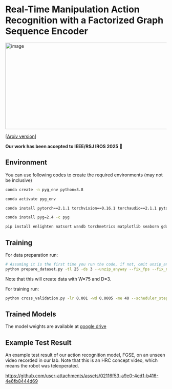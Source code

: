 # Real-Time Manipulation Action Recognition with a Factorized Graph Sequence Encoder
<img width="525" height="270" alt="image" src="https://github.com/user-attachments/assets/cb5bb7dc-8ba3-4582-9577-718ad771e04b" />


[[Arxiv version](https://arxiv.org/abs/2503.12034)]

**Our work has been accepted to IEEE/RSJ IROS 2025** 🎉

## Environment

You can use following codes to create the required environments (may not be inclusive)

```bash
conda create -n pyg_env python=3.8

conda activate pyg_env

conda install pytorch==2.1.1 torchvision==0.16.1 torchaudio==2.1.1 pytorch-cuda=11.8 -c pytorch -c nvidia

conda install pyg=2.4 -c pyg

pip install enlighten natsort wandb torchmetrics matplotlib seaborn gdown

```

## Training

For data preparation run:

```bash
# Assuming it is the first time you run the code, if not, omit unzip_anyway, fix_null and fix_fps flags
python prepare_dataset.py -tl 25 -ds 3 --unzip_anyway --fix_fps --fix_null
```

Note that this will create data with W=75 and D=3.

For training run:

```bash
python cross_validation.py -lr 0.001 -wd 0.0005 -me 40 --scheduler_step_size 8 --saving_freq 2 --name F25_L -tl 25 --downsample 3 --merged_pred late --temporal_type tr --norm_layer LayerNorm --edge_dropout 0.15 --weighted_mv auto --dist_threshold 0.4 --disable_wandb
```

## Trained Models

The model weights are available at [google drive](https://drive.google.com/drive/folders/1ZJvG4AOasR46GUYNy8NLmVYhsE7wUj3C)

## Example Test Result

An example test result of our action recognition model, FGSE, on an unseen video recorded in our lab. Note that this is an HRC concept video, which means the robot was teleoperated.

https://github.com/user-attachments/assets/02116f53-a9e0-4ed1-b416-4e6fb8444d69
